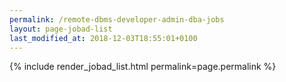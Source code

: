 ```yaml
---
permalink: /remote-dbms-developer-admin-dba-jobs
layout: page-jobad-list
last_modified_at: 2018-12-03T18:55:01+0100
---
```

{% include render_jobad_list.html permalink=page.permalink %}
